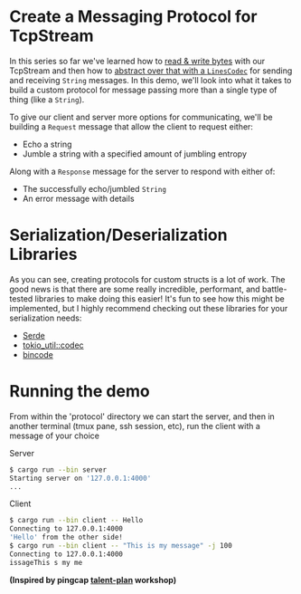 # Create a Messaging Protocol for TcpStream

In this series so far we've learned how to [read & write bytes](../raw) with our TcpStream and then how to [abstract over that with a `LinesCodec`](../lines) for sending and receiving `String` messages. In this demo, we'll look into what it takes to build a custom protocol for message passing more than a single type of thing (like a `String`).

To give our client and server more options for communicating, we'll be building a `Request` message that allow the client to request either:
- Echo a string
- Jumble a string with a specified amount of jumbling entropy

Along with a `Response` message for the server to respond with either of:
- The successfully echo/jumbled `String`
- An error message with details


# Serialization/Deserialization Libraries
As you can see, creating protocols for custom structs is a lot of work. The good news is that there are some really incredible, performant, and battle-tested libraries to make doing this easier! It's fun to see how this might be implemented, but I highly recommend checking out these libraries for your serialization needs:

- [Serde](https://docs.rs/serde/1.0.114/serde/index.html)
- [tokio_util::codec](https://docs.rs/tokio-util/0.3.1/tokio_util/codec/index.html)
- [bincode](https://github.com/servo/bincode)


# Running the demo
From within the 'protocol' directory we can start the server, and then in another terminal (tmux pane, ssh session, etc), run the client with a message of your choice

Server
```sh
$ cargo run --bin server
Starting server on '127.0.0.1:4000'
...
```

Client
```sh
$ cargo run --bin client -- Hello
Connecting to 127.0.0.1:4000
'Hello' from the other side!
$ cargo run --bin client -- "This is my message" -j 100
Connecting to 127.0.0.1:4000
issageThis s my me
```

**(Inspired by pingcap [talent-plan](https://github.com/pingcap/talent-plan/tree/master/courses/rust) workshop)**
